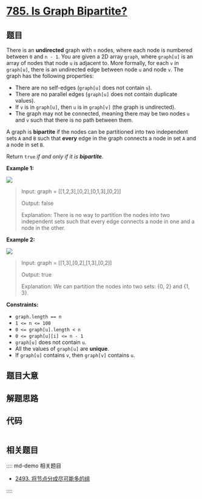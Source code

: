 # [785. Is Graph Bipartite?](https://leetcode.com/problems/is-graph-bipartite)

## 题目

There is an **undirected** graph with `n` nodes, where each node is numbered
between `0` and `n - 1`. You are given a 2D array `graph`, where `graph[u]` is
an array of nodes that node `u` is adjacent to. More formally, for each `v` in
`graph[u]`, there is an undirected edge between node `u` and node `v`. The
graph has the following properties:

  * There are no self-edges (`graph[u]` does not contain `u`).
  * There are no parallel edges (`graph[u]` does not contain duplicate values).
  * If `v` is in `graph[u]`, then `u` is in `graph[v]` (the graph is undirected).
  * The graph may not be connected, meaning there may be two nodes `u` and `v` such that there is no path between them.

A graph is **bipartite** if the nodes can be partitioned into two independent
sets `A` and `B` such that **every** edge in the graph connects a node in set
`A` and a node in set `B`.

Return `true` _if and only if it is **bipartite**_.



**Example 1:**

![](https://assets.leetcode.com/uploads/2020/10/21/bi2.jpg)

> Input: graph = [[1,2,3],[0,2],[0,1,3],[0,2]]
> 
> Output: false
> 
> Explanation: There is no way to partition the nodes into two independent sets such that every edge connects a node in one and a node in the other.

**Example 2:**

![](https://assets.leetcode.com/uploads/2020/10/21/bi1.jpg)

> Input: graph = [[1,3],[0,2],[1,3],[0,2]]
> 
> Output: true
> 
> Explanation: We can partition the nodes into two sets: {0, 2} and {1, 3}.



**Constraints:**

  * `graph.length == n`
  * `1 <= n <= 100`
  * `0 <= graph[u].length < n`
  * `0 <= graph[u][i] <= n - 1`
  * `graph[u]` does not contain `u`.
  * All the values of `graph[u]` are **unique**.
  * If `graph[u]` contains `v`, then `graph[v]` contains `u`.


## 题目大意

## 解题思路

## 代码

```javascript

```

## 相关题目

:::: md-demo 相关题目
- [2493. 将节点分成尽可能多的组](https://leetcode.com/problems/divide-nodes-into-the-maximum-number-of-groups)

::::
